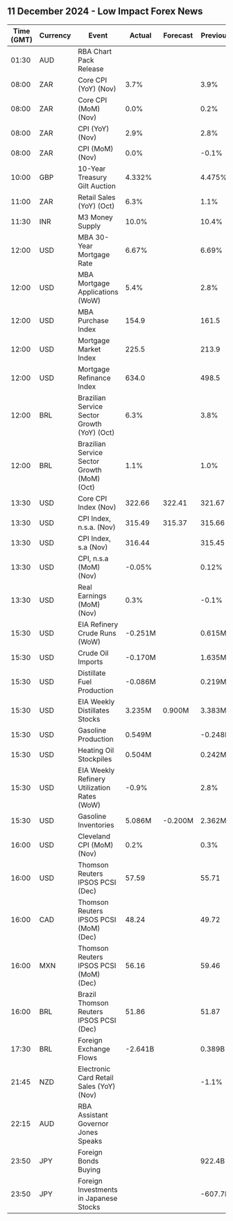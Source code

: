 ## 11 December 2024 - Low Impact Forex News

| Time (GMT) | Currency | Event | Actual | Forecast | Previous |
|------|----------|-------|--------|----------|----------|
| 01:30 | AUD | RBA Chart Pack Release |  |  |  |
| 08:00 | ZAR | Core CPI (YoY) (Nov) | 3.7% |  | 3.9% |
| 08:00 | ZAR | Core CPI (MoM) (Nov) | 0.0% |  | 0.2% |
| 08:00 | ZAR | CPI (YoY) (Nov) | 2.9% |  | 2.8% |
| 08:00 | ZAR | CPI (MoM) (Nov) | 0.0% |  | -0.1% |
| 10:00 | GBP | 10-Year Treasury Gilt Auction | 4.332% |  | 4.475% |
| 11:00 | ZAR | Retail Sales (YoY) (Oct) | 6.3% |  | 1.1% |
| 11:30 | INR | M3 Money Supply | 10.0% |  | 10.4% |
| 12:00 | USD | MBA 30-Year Mortgage Rate | 6.67% |  | 6.69% |
| 12:00 | USD | MBA Mortgage Applications (WoW) | 5.4% |  | 2.8% |
| 12:00 | USD | MBA Purchase Index | 154.9 |  | 161.5 |
| 12:00 | USD | Mortgage Market Index | 225.5 |  | 213.9 |
| 12:00 | USD | Mortgage Refinance Index | 634.0 |  | 498.5 |
| 12:00 | BRL | Brazilian Service Sector Growth (YoY) (Oct) | 6.3% |  | 3.8% |
| 12:00 | BRL | Brazilian Service Sector Growth (MoM) (Oct) | 1.1% |  | 1.0% |
| 13:30 | USD | Core CPI Index (Nov) | 322.66 | 322.41 | 321.67 |
| 13:30 | USD | CPI Index, n.s.a. (Nov) | 315.49 | 315.37 | 315.66 |
| 13:30 | USD | CPI Index, s.a (Nov) | 316.44 |  | 315.45 |
| 13:30 | USD | CPI, n.s.a (MoM) (Nov) | -0.05% |  | 0.12% |
| 13:30 | USD | Real Earnings (MoM) (Nov) | 0.3% |  | -0.1% |
| 15:30 | USD | EIA Refinery Crude Runs (WoW) | -0.251M |  | 0.615M |
| 15:30 | USD | Crude Oil Imports | -0.170M |  | 1.635M |
| 15:30 | USD | Distillate Fuel Production | -0.086M |  | 0.219M |
| 15:30 | USD | EIA Weekly Distillates Stocks | 3.235M | 0.900M | 3.383M |
| 15:30 | USD | Gasoline Production | 0.549M |  | -0.248M |
| 15:30 | USD | Heating Oil Stockpiles | 0.504M |  | 0.242M |
| 15:30 | USD | EIA Weekly Refinery Utilization Rates (WoW) | -0.9% |  | 2.8% |
| 15:30 | USD | Gasoline Inventories | 5.086M | -0.200M | 2.362M |
| 16:00 | USD | Cleveland CPI (MoM) (Nov) | 0.2% |  | 0.3% |
| 16:00 | USD | Thomson Reuters IPSOS PCSI (Dec) | 57.59 |  | 55.71 |
| 16:00 | CAD | Thomson Reuters IPSOS PCSI (MoM) (Dec) | 48.24 |  | 49.72 |
| 16:00 | MXN | Thomson Reuters IPSOS PCSI (MoM) (Dec) | 56.16 |  | 59.46 |
| 16:00 | BRL | Brazil Thomson Reuters IPSOS PCSI (Dec) | 51.86 |  | 51.87 |
| 17:30 | BRL | Foreign Exchange Flows | -2.641B |  | 0.389B |
| 21:45 | NZD | Electronic Card Retail Sales (YoY) (Nov) |  |  | -1.1% |
| 22:15 | AUD | RBA Assistant Governor Jones Speaks |  |  |  |
| 23:50 | JPY | Foreign Bonds Buying |  |  | 922.4B |
| 23:50 | JPY | Foreign Investments in Japanese Stocks |  |  | -607.7B |
